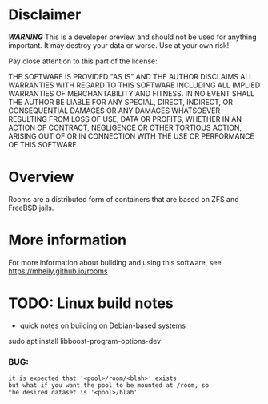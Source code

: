 # Disclaimer

**_WARNING_** This is a developer preview and should not be used for
anything important. It may destroy your data or worse. Use at your own risk!

Pay close attention to this part of the license:

  THE SOFTWARE IS PROVIDED "AS IS" AND THE AUTHOR DISCLAIMS ALL WARRANTIES
  WITH REGARD TO THIS SOFTWARE INCLUDING ALL IMPLIED WARRANTIES OF
  MERCHANTABILITY AND FITNESS. IN NO EVENT SHALL THE AUTHOR BE LIABLE FOR
  ANY SPECIAL, DIRECT, INDIRECT, OR CONSEQUENTIAL DAMAGES OR ANY DAMAGES
  WHATSOEVER RESULTING FROM LOSS OF USE, DATA OR PROFITS, WHETHER IN AN
  ACTION OF CONTRACT, NEGLIGENCE OR OTHER TORTIOUS ACTION, ARISING OUT OF
  OR IN CONNECTION WITH THE USE OR PERFORMANCE OF THIS SOFTWARE.


# Overview

Rooms are a distributed form of containers that are based on
ZFS and FreeBSD jails.

# More information

For more information about building and using this software,
see https://mheily.github.io/rooms

# TODO: Linux build notes

- quick notes on building on Debian-based systems

sudo apt install libboost-program-options-dev

### BUG:
	it is expected that '<pool>/room/<blah>' exists
	but what if you want the pool to be mounted at /room, so
	the desired dataset is '<pool>/blah'
